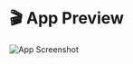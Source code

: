 # 🎬 App Preview

![App Screenshot](https://github.com/sagardhadke/Telegram-Chat-Clone/assets/70995022/16fc216d-1c00-4b64-9ac4-1c44b23e8198)
